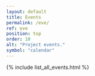 ```yaml
---
layout: default
title: Events
permalink: /eve/
ref: eve
position: top
order: 10
alt: "Project events."
symbol: "calendar"
---
```

{% include list_all_events.html %}
